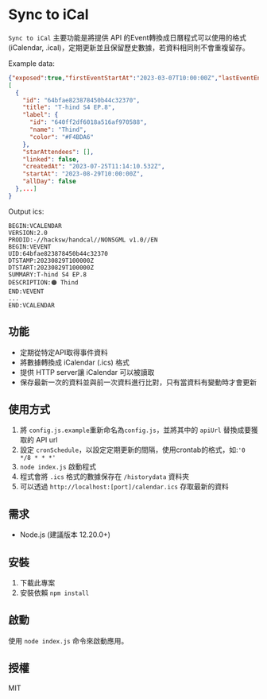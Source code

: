 # Sync to iCal

`Sync to iCal` 主要功能是將提供 API 的Event轉換成日曆程式可以使用的格式(iCalendar, .ical)，定期更新並且保留歷史數據，若資料相同則不會重複留存。

Example data:
```json
{"exposed":true,"firstEventStartAt":"2023-03-07T10:00:00Z","lastEventEndAt":"2023-07-31T10:00:00Z","events":
[
  {
    "id": "64bfae823878450b44c32370",
    "title": "T-hind S4 EP.8",
    "label": {
      "id": "640ff2df6018a516af970588",
      "name": "Thind",
      "color": "#F4BDA6"
    },
    "starAttendees": [],
    "linked": false,
    "createdAt": "2023-07-25T11:14:10.532Z",
    "startAt": "2023-08-29T10:00:00Z",
    "allDay": false
  },...]
}
```
Output ics:
```
BEGIN:VCALENDAR
VERSION:2.0
PRODID:-//hacksw/handcal//NONSGML v1.0//EN
BEGIN:VEVENT
UID:64bfae823878450b44c32370
DTSTAMP:20230829T100000Z
DTSTART:20230829T100000Z
SUMMARY:T-hind S4 EP.8
DESCRIPTION:🟠 Thind
END:VEVENT
...
END:VCALENDAR
```

## 功能

- 定期從特定API取得事件資料
- 將數據轉換成 iCalendar (.ics) 格式
- 提供 HTTP server讓 iCalendar 可以被讀取
- 保存最新一次的資料並與前一次資料進行比對，只有當資料有變動時才會更新

## 使用方式

1. 將 `config.js.example`重新命名為`config.js`，並將其中的 `apiUrl` 替換成要獲取的 API url
2. 設定 `cronSchedule`，以設定定期更新的間隔，使用crontab的格式，如:`'0 */8 * * *'`
3. `node index.js` 啟動程式
4. 程式會將 `.ics` 格式的數據保存在 `/historydata` 資料夾
5. 可以透過 `http://localhost:[port]/calendar.ics` 存取最新的資料

## 需求

- Node.js (建議版本 12.20.0+)

## 安裝

1. 下載此專案
2. 安裝依賴 `npm install`

## 啟動

使用 `node index.js` 命令來啟動應用。

## 授權

MIT
